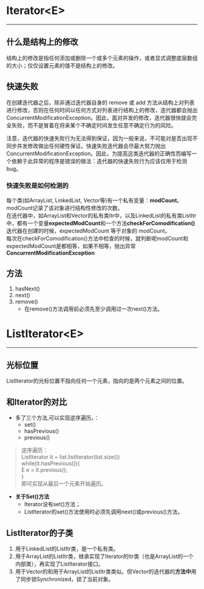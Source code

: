 # Iterator<E\>
---
## 什么是结构上的修改
结构上的修改是指任何添加或删除一个或多个元素的操作，或者显式调整底层数组的大小；仅仅设置元素的值不是结构上的修改。

## 快速失败
在创建迭代器之后，除非通过迭代器自身的 remove 或 add 方法从结构上对列表进行修改，否则在任何时间以任何方式对列表进行结构上的修改，迭代器都会抛出 ConcurrentModificationException。因此，面对并发的修改，迭代器很快就会完全失败，而不是冒着在将来某个不确定时间发生任意不确定行为的风险。

注意，迭代器的快速失败行为无法得到保证，因为一般来说，不可能对是否出现不同步并发修改做出任何硬性保证。快速失败迭代器会尽最大努力抛出 ConcurrentModificationException。因此，为提高这类迭代器的正确性而编写一个依赖于此异常的程序是错误的做法：迭代器的快速失败行为应该仅用于检测 bug。

### 快速失败是如何检测的
每个类(如ArrayList, LinkedList, Vector等)有一个私有变量：**modCount**。  
modCount记录了该对象进行结构性修改的次数。  
在迭代器中，如ArrayList和Vector的私有类Itr中，以及LinkedList的私有类ListItr中，都有一个变量**expectedModCount**和一个方法**checkForComodification()**  
迭代器在创建的时候，expectedModCount 等于对象的 modCount。  
每次在checkForComodification()方法中检查的时候，就判断呢modCount和expectedModCount是都相等，如果不相等，抛出异常 **ConcurrentModificationException**

## 方法
1. hasNext()
2. next()
3. remove()
	* 在remove()方法调用前必须先至少调用过一次next()方法。

# ListIterator<E\>
---
## 光标位置
ListIterator的光标位置不指向任何一个元素，指向的是两个元素之间的位置。

## 和Iterator的对比
* 多了三个方法,可以实现逆序遍历。：
	* set()
	* hasPrevious()
	* previous()  
> 逆序遍历：  
>   ListIterator<E> it = list.listIterator(list.size())  
>   while(it.hasPrevious()){  
>   E e = it.previous();  
>   }  
> 即可实现从最后一个元素开始遍历。  

* **关于Set()方法**
	* Iterator没有set()方法；
	* ListIterator的set()方法使用时必须先调用next()或previous()方法。

## ListIterator的子类
1. 用于LinkedList的ListItr类，是一个私有类。
2. 用于ArrayList的ListItr类，继承实现了Iterator的Itr类（也是ArrayList的一个内部类），再实现了ListIterator接口。
3. 用于Vector的和用于ArrayList的ListItr类类似。但Vector的迭代器的**方法中**用了同步锁Synchronized，锁了当前对象。